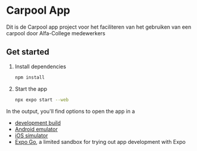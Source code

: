 # Carpool App

Dit is de Carpool app project voor het faciliteren van het gebruiken van een carpool door Alfa-College medewerkers

## Get started

1. Install dependencies

   ```bash
   npm install
   ```

2. Start the app

   ```bash
   npx expo start --web
   ```

In the output, you'll find options to open the app in a

- [development build](https://docs.expo.dev/develop/development-builds/introduction/)
- [Android emulator](https://docs.expo.dev/workflow/android-studio-emulator/)
- [iOS simulator](https://docs.expo.dev/workflow/ios-simulator/)
- [Expo Go](https://expo.dev/go), a limited sandbox for trying out app development with Expo